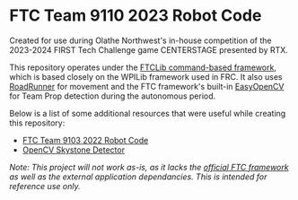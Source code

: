 # FTC Team 9110 2023 Robot Code

Created for use during Olathe Northwest's in-house competition of the 2023-2024 FIRST Tech Challenge game CENTERSTAGE presented by RTX.

This repository operates under the [FTCLib command-based framework](https://docs.ftclib.org/ftclib/v/v2.0.0/), which is based closely on the WPILib framework used in FRC. It also uses [RoadRunner](https://learnroadrunner.com/) for movement and the FTC framework's built-in [EasyOpenCV](https://github.com/OpenFTC/EasyOpenCV) for Team Prop detection during the autonomous period.

Below is a list of some additional resources that were useful while creating this repository:
* [FTC Team 9103 2022 Robot Code](https://github.com/uhs3939/SkyStone/blob/master/TeamCode/src/main/java/org/firstinspires/ftc/teamcode/opencvSkystoneDetector.java)
* [OpenCV Skystone Detector](https://github.com/uhs3939/SkyStone/blob/master/TeamCode/src/main/java/org/firstinspires/ftc/teamcode/opencvSkystoneDetector.java)

*Note: This project will not work as-is, as it lacks the [official FTC framework](https://github.com/FIRST-Tech-Challenge/FtcRobotController) as well as the external application dependancies. This is intended for reference use only.*

